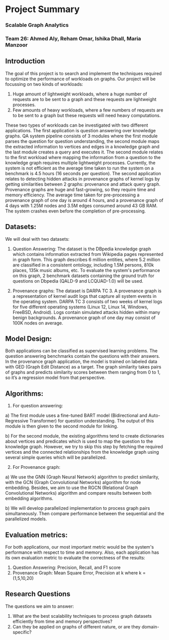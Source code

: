 # Project Summary 
### Scalable Graph Analytics
### Team 26: Ahmed Aly, Reham Omar, Ishika Dhall, Maria Manzoor

## Introduction

The goal of this project is to search and implement the techniques required to optimize the performance of workloads on graphs. Our project will be focussing on two kinds of workloads: 
1) Huge amount of lightweight workloads, where a huge number of requests are to be sent to a graph and these requests are lightweight processes.
2) Few amounts of heavy workloads, where a few numbers of requests are to be sent to a graph but these requests will need heavy computations. 

These two types of workloads can be investigated with two different applications. The first application is question answering over knowledge graphs. QA system pipeline consists of 3 modules where the first module parses the question for question understanding, the second module maps the extracted information to vertices and edges in a knowledge graph and the last module creates a query and executes it. The second module relates to the first workload where mapping the information from a question to the knowledge graph requires multiple lightweight processes. Currently, the system is not efficient as the average time taken to run the system on a benchmark is 4.5 hours (16 seconds per question). The second application relates to detecting hidden attacks in provenance graphs of kernel logs by getting similarities between 2 graphs: provenance and attack query graph. Provenance graphs are huge and fast-growing, so they require time and memory efficiency. The average time taken for pre-processing a provenance graph of one day is around 4 hours, and a provenance graph of 4 days with 1.25M nodes and 3.5M edges consumed around 43 GB RAM. The system crashes even before the completion of pre-processing. 

## Datasets:

We will deal with two datasets:

1) Question Answering:
The dataset is the DBpedia knowledge graph which contains information extracted from Wikipedia pages represented in graph form. This graph describes 6 million entities, where 5.2 million are classified in a consistent ontology, including 1.5M persons, 810k places, 135k music albums, etc. To evaluate the system's performance on this graph, 2 benchmark datasets containing the ground truth for questions on Dbpedia (QALD-9 and LCQUAD-1.0) will be used.

2) Provenance graphs:
The dataset is DARPA TC 3. A provenance graph is a representation of kernel audit logs that capture all system events in the operating system. DARPA TC 3 consists of two weeks of kernel logs for five different operating systems (Linux 12, Linux 14, Windows, FreeBSD, Android). Logs contain simulated attacks hidden within many benign backgrounds. A provenance graph of one day may consist of 100K nodes on average.

## Model Design:

Both applications can be classified as supervised learning problems. The question answering benchmarks contain the questions with their answers. In the provenance graph application, the model is trained on labeled data with GED (Graph Edit Distance) as a target. The graph similarity takes pairs of graphs and predicts similarity scores between them ranging from 0 to 1, so it’s a regression model from that perspective.

## Algorithms:

1) For question answering:

a) The first module uses a fine-tuned BART model (Bidirectional and Auto-Regressive Transformer) for question understanding. The output of this module is then given to the second module for linking.

b) For the second module, the existing algorithms tend to create dictionaries about vertices and predicates which is used to map the question to the knowledge graph. However, we try to skip this step by fetching the required vertices and the connected relationships from the knowledge graph using several simple queries which will be parallelized.

2) For Provenance graph:

a) We use the GNN (Graph Neural Network) algorithm to predict similarity, with the GCN (Graph Convolutional Networks) algorithm for node embedding. Besides, we aim to use the RGCN (Relational Graph Convolutional Networks) algorithm and compare results between both embedding algorithms. 

b) We will develop parallelized implementation to process graph pairs simultaneously. Then compare performance between the sequential and the parallelized models.  

## Evaluation metrics: 

For both applications, our most important metric would be the system's performance with respect to time and memory. Also, each application has its own evaluation metric to evaluate the correctness of the results:
1) Question Answering: Precision, Recall, and F1 score
2) Provenance Graph:   Mean Square Error, Precision at k where k = (1,5,10,20)

## Research Questions
The questions we aim to answer:
1) What are the best scalability techniques to process graph datasets efficiently from time and memory perspectives?  
2) Can they be applied on graphs of different nature, or are they domain-specific?
